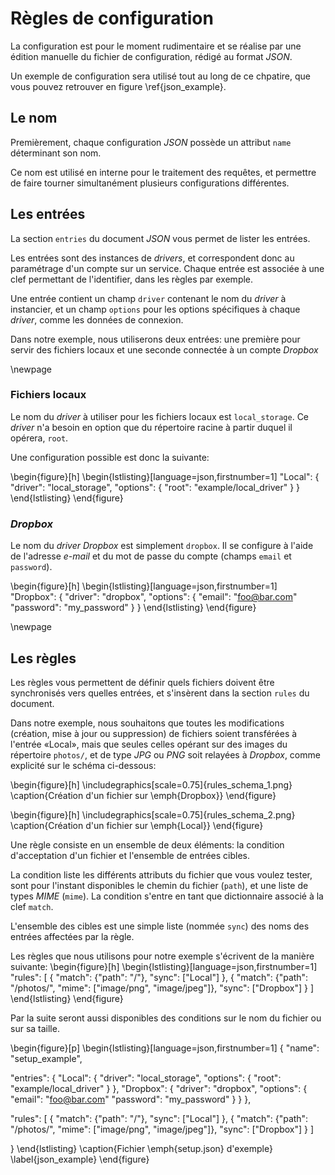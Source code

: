 # Règles de configuration

La configuration est pour le moment rudimentaire et se réalise par une édition manuelle du fichier de configuration, rédigé au format *JSON*.

Un exemple de configuration sera utilisé tout au long de ce chpatire, que vous pouvez retrouver en figure \ref{json_example}.


## Le nom

Premièrement, chaque configuration *JSON* possède un attribut `name` déterminant son nom.

Ce nom est utilisé en interne pour le traitement des requêtes, et permettre de faire tourner simultanément plusieurs configurations différentes.


## Les entrées

La section `entries` du document *JSON* vous permet de lister les entrées.

Les entrées sont des instances de *drivers*, et correspondent donc au paramétrage d'un compte sur un service. Chaque entrée est associée à une clef permettant de l'identifier, dans les règles par exemple.

Une entrée contient un champ `driver` contenant le nom du *driver* à instancier, et un champ `options` pour les options spécifiques à chaque *driver*, comme les données de connexion.

Dans notre exemple, nous utiliserons deux entrées: une première pour servir des fichiers locaux et une seconde connectée à un compte *Dropbox*

\newpage

### Fichiers locaux

Le nom du *driver* à utiliser pour les fichiers locaux est `local_storage`. Ce *driver* n'a besoin en option que du répertoire racine à partir duquel il opérera, `root`.

Une configuration possible est donc la suivante:

\begin{figure}[h]
\begin{lstlisting}[language=json,firstnumber=1]
"Local": {
  "driver": "local_storage",
  "options": {
    "root": "example/local_driver"
  }
}
\end{lstlisting}
\end{figure}

### *Dropbox*

Le nom du *driver* *Dropbox* est simplement `dropbox`. Il se configure à l'aide de l'adresse *e-mail* et du mot de passe du compte (champs `email` et `password`).

\begin{figure}[h]
\begin{lstlisting}[language=json,firstnumber=1]
"Dropbox": {
  "driver": "dropbox",
  "options": {
    "email": "foo@bar.com"
    "password": "my_password"
  }
}
\end{lstlisting}
\end{figure}

\newpage

## Les règles

Les règles vous permettent de définir quels fichiers doivent être synchronisés vers quelles entrées, et s'insèrent dans la section `rules` du document.

Dans notre exemple, nous souhaitons que toutes les modifications (création, mise à jour ou suppression) de fichiers soient transférées à l'entrée «Local», mais que seules celles opérant sur des images du répertoire `photos/`, et de type *JPG* ou *PNG* soit relayées à *Dropbox*, comme explicité sur le schéma ci-dessous:

\begin{figure}[h]
\includegraphics[scale=0.75]{rules_schema_1.png}
\caption{Création d'un fichier sur \emph{Dropbox}}
\end{figure}

\begin{figure}[h]
\includegraphics[scale=0.75]{rules_schema_2.png}
\caption{Création d'un fichier sur \emph{Local}}
\end{figure}

Une règle consiste en un ensemble de deux éléments: la condition d'acceptation d'un fichier et l'ensemble de entrées cibles.

La condition liste les différents attributs du fichier que vous voulez tester, sont pour l'instant disponibles le chemin du fichier (`path`), et une liste de types *MIME* (`mime`). La condition s'entre en tant que dictionnaire associé à la clef `match`.

L'ensemble des cibles est une simple liste (nommée `sync`) des noms des entrées affectées par la règle.

Les règles que nous utilisons pour notre exemple s'écrivent de la manière suivante:
\begin{figure}[h]
\begin{lstlisting}[language=json,firstnumber=1]
"rules": [
  {
    "match": {"path": "/"},
    "sync": ["Local"]
  },
  {
    "match": {"path": "/photos/", "mime": ["image/png", "image/jpeg"]},
    "sync": ["Dropbox"]
  }
]
\end{lstlisting}
\end{figure}

Par la suite seront aussi disponibles des conditions sur le nom du fichier ou sur sa taille.



\begin{figure}[p]
\begin{lstlisting}[language=json,firstnumber=1]
{
  "name": "setup_example",

  "entries": {
    "Local": {
      "driver": "local_storage",
      "options": {
        "root": "example/local_driver"
      }
    },
    "Dropbox": {
      "driver": "dropbox",
      "options": {
        "email": "foo@bar.com"
        "password": "my_password"
      }
    }
  },

  "rules": [
    {
      "match": {"path": "/"},
      "sync": ["Local"]
    },
    {
      "match": {"path": "/photos/", "mime": ["image/png", "image/jpeg"]},
      "sync": ["Dropbox"]
    }
  ]

}
\end{lstlisting}
\caption{Fichier \emph{setup.json} d'exemple}
\label{json_example}
\end{figure}